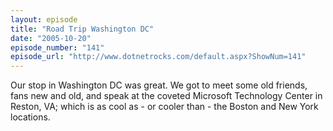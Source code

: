```yaml
---
layout: episode
title: "Road Trip Washington DC"
date: "2005-10-20"
episode_number: "141"
episode_url: "http://www.dotnetrocks.com/default.aspx?ShowNum=141"
---
```


Our stop in Washington DC was great. We got to meet some old friends, fans new and old, and speak at the coveted Microsoft Technology Center in Reston, VA; which is as cool as - or cooler than - the Boston and New York locations.
